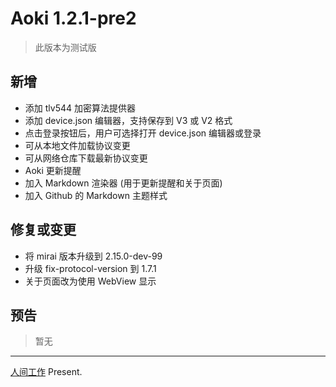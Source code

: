 # Aoki 1.2.1-pre2
> 此版本为测试版

## 新增
* 添加 tlv544 加密算法提供器
* 添加 device.json 编辑器，支持保存到 V3 或 V2 格式
* 点击登录按钮后，用户可选择打开 device.json 编辑器或登录
* 可从本地文件加载协议变更
* 可从网络仓库下载最新协议变更
* Aoki 更新提醒
* 加入 Markdown 渲染器 (用于更新提醒和关于页面)
* 加入 Github 的 Markdown 主题样式

## 修复或变更
* 将 mirai 版本升级到 2.15.0-dev-99
* 升级 fix-protocol-version 到 1.7.1
* 关于页面改为使用 WebView 显示

## 预告
> 暂无

------
[人间工作](https://www.mrxiaom.top/) Present.
